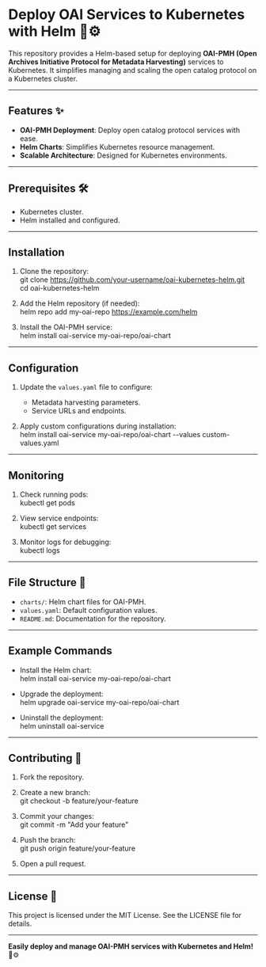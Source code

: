 # Deploy OAI Services to Kubernetes with Helm 🚀⚙️  

This repository provides a Helm-based setup for deploying **OAI-PMH (Open Archives Initiative Protocol for Metadata Harvesting)** services to Kubernetes. It simplifies managing and scaling the open catalog protocol on a Kubernetes cluster.

---

## Features ✨  

- **OAI-PMH Deployment**: Deploy open catalog protocol services with ease.  
- **Helm Charts**: Simplifies Kubernetes resource management.  
- **Scalable Architecture**: Designed for Kubernetes environments.  

---

## Prerequisites 🛠️  

- Kubernetes cluster.  
- Helm installed and configured.  

---

## Installation  

1. Clone the repository:  
   git clone https://github.com/your-username/oai-kubernetes-helm.git  
   cd oai-kubernetes-helm  

2. Add the Helm repository (if needed):  
   helm repo add my-oai-repo https://example.com/helm  

3. Install the OAI-PMH service:  
   helm install oai-service my-oai-repo/oai-chart  

---

## Configuration  

1. Update the `values.yaml` file to configure:  
   - Metadata harvesting parameters.  
   - Service URLs and endpoints.  

2. Apply custom configurations during installation:  
   helm install oai-service my-oai-repo/oai-chart --values custom-values.yaml  

---

## Monitoring  

1. Check running pods:  
   kubectl get pods  

2. View service endpoints:  
   kubectl get services  

3. Monitor logs for debugging:  
   kubectl logs <pod-name>  

---

## File Structure 📂  

- `charts/`: Helm chart files for OAI-PMH.  
- `values.yaml`: Default configuration values.  
- `README.md`: Documentation for the repository.  

---

## Example Commands  

- Install the Helm chart:  
  helm install oai-service my-oai-repo/oai-chart  

- Upgrade the deployment:  
  helm upgrade oai-service my-oai-repo/oai-chart  

- Uninstall the deployment:  
  helm uninstall oai-service  

---

## Contributing 🤝  

1. Fork the repository.  
2. Create a new branch:  
   git checkout -b feature/your-feature  

3. Commit your changes:  
   git commit -m "Add your feature"  

4. Push the branch:  
   git push origin feature/your-feature  

5. Open a pull request.  

---

## License 📝  

This project is licensed under the MIT License. See the LICENSE file for details.  

---

**Easily deploy and manage OAI-PMH services with Kubernetes and Helm!** 🚀⚙️  
